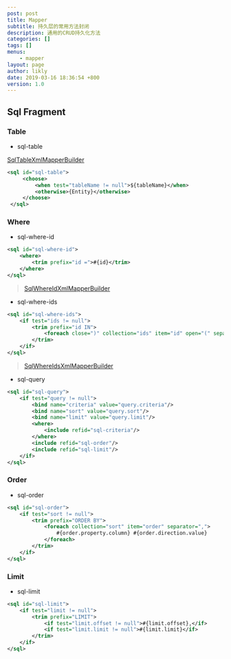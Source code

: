 ```yaml
---
post: post
title: Mapper
subtitle: 持久层的常用方法封闭
description: 通用的CRUD持久化方法
categories: []
tags: []
menus:
    - mapper
layout: page
author: likly
date: 2019-03-16 18:36:54 +800
version: 1.0
---
```



## Sql Fragment

### Table

* sql-table

[SqlTableXmlMapperBuilder](/final-coding/final-coding-mapper/src/main/java/org/finalframework/mybatis/coding/mapper/builder/SqlTableXmlMapperBuilder.java)

```xml
<sql id="sql-table">
     <choose>
         <when test="tableName != null">${tableName}</when>
         <otherwise>{Entity}</otherwise>
     </choose>
 </sql>
```

### Where

* sql-where-id

```xml
<sql id="sql-where-id">
    <where>
        <trim prefix="id =">#{id}</trim>
    </where>
</sql>
```
> [SqlWhereIdXmlMapperBuilder](/final-coding/final-coding-mapper/src/main/java/org/finalframework/mybatis/coding/mapper/builder/SqlWhereIdXmlMapperBuilder.java)

* sql-where-ids

```xml
<sql id="sql-where-ids">
    <if test="ids != null">
        <trim prefix="id IN">
            <foreach close=")" collection="ids" item="id" open="(" separator=",">#{id}</foreach>
        </trim>
    </if>
</sql>
```
> [SqlWhereIdsXmlMapperBuilder](/final-coding/final-coding-mapper/src/main/java/org/finalframework/mybatis/coding/mapper/builder/SqlWhereIdsXmlMapperBuilder.java)

* sql-query

```xml
<sql id="sql-query">
    <if test="query != null">
        <bind name="criteria" value="query.criteria"/>
        <bind name="sort" value="query.sort"/>
        <bind name="limit" value="query.limit"/>
        <where>
            <include refid="sql-criteria"/>
        </where>
        <include refid="sql-order"/>
        <include refid="sql-limit"/>
    </if>
</sql>
```

### Order

* sql-order

```xml
<sql id="sql-order">
    <if test="sort != null">
        <trim prefix="ORDER BY">
            <foreach collection="sort" item="order" separator=",">
                #{order.property.column} #{order.direction.value}
            </foreach>
        </trim>
    </if>
</sql>
```

### Limit

* sql-limit

```xml
<sql id="sql-limit">
    <if test="limit != null">
        <trim prefix="LIMIT">
            <if test="limit.offset != null">#{limit.offset},</if>
            <if test="limit.limit != null">#{limit.limit}</if>
        </trim>
    </if>
</sql>
```